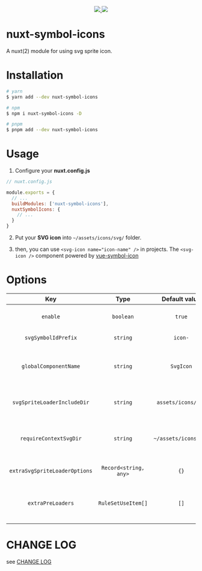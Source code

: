 
<p align="center">
  <a href="https://www.npmjs.org/package/nuxt-symbol-icons">
    <img src="https://img.shields.io/npm/v/nuxt-symbol-icons.svg">
  </a>
  <a href="https://npmcharts.com/compare/nuxt-symbol-icons?minimal=true">
    <img src="https://img.shields.io/npm/dm/nuxt-symbol-icons.svg">
  </a>
  <br>
</p>


# nuxt-symbol-icons

A nuxt(2) module for using svg sprite icon.

# Installation

```bash
# yarn
$ yarn add --dev nuxt-symbol-icons

# npm 
$ npm i nuxt-symbol-icons -D

# pnpm
$ pnpm add --dev nuxt-symbol-icons
```

# Usage

1. Configure your **nuxt.config.js**

```js
// nuxt.config.js

module.exports = {
  // ...
  buildModules: ['nuxt-symbol-icons'],
  nuxtSymbolIcons: {
    // ...
  }
}
```

2. Put your **SVG icon** into `~/assets/icons/svg/` folder.

3. then, you can use `<svg-icon name="icon-name" />` in projects. The `<svg-icon />` component powered by [vue-symbol-icon](https://github.com/yisibell/vue-symbol-icon)


# Options

| Key | Type | Default value | Description |
| :---: | :---: | :---: | :---: |
| `enable` | `boolean` | `true` | Whether to enable **nuxt-symbol-icons** |
| `svgSymbolIdPrefix` | `string` | `icon-` | Define the SVG symbol id prefix. |
| `globalComponentName` | `string` | `SvgIcon` | Define the global component name of `vue-symbol-icon`. |
| `svgSpriteLoaderIncludeDir` | `string` | `assets/icons/svg` | Define the include folder for **svg-sprite-loader**. |
| `requireContextSvgDir` | `string` | `~/assets/icons/svg` | Define the SVG icons folder for **Batch imports** via `require.context`. |
| `extraSvgSpriteLoaderOptions` | `Record<string, any>` | `{}` | Configure extra options for [svg-sprite-loader](https://github.com/JetBrains/svg-sprite-loader). |
| `extraPreLoaders` | `RuleSetUseItem[]` | `[]` |  Use some other loaders before **svg-sprite-loader** processes **SVG**. |

# CHANGE LOG

see [CHANGE LOG](./CHANGELOG.md)
